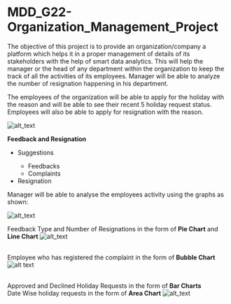 # MDD_G22-Organization_Management_Project
The objective of this project is to provide an organization/company a platform which helps it in a proper management of details of its stakeholders with the help of smart data analytics. This will help the manager or the head of any department within the organization to keep the track of all the activities of its employees. Manager will be able to analyze the number of resignation happening in his department.  

The employees of the organization will be able to apply for the holiday with the reason and will be able to see their recent 5 holiday request status. Employees will also be able to apply for resignation with the reason.


![alt_text](https://raw.githubusercontent.com/rishabhgoel9797/MDD_G22-Organization_Management_Project/master/image4.PNG)

<b>Feedback and Resignation</b>
<ul>
 <li>Suggestions</li>
 <ul>
  <li>Feedbacks</li>
  <li>Complaints</li>
 </ul>
  <li>Resignation</li>
 </ul>
 Manager will be able to analyse the employees activity using the graphs as shown:
 
![alt_text](https://raw.githubusercontent.com/rishabhgoel9797/MDD_G22-Organization_Management_Project/master/image5.PNG)
 
 Feedback Type and Number of Resignations in the form of <b>Pie Chart</b> and <b>Line Chart</b>
![alt_text](https://raw.githubusercontent.com/rishabhgoel9797/MDD_G22-Organization_Management_Project/master/image2.PNG)
 
 <br>Employee who has registered the complaint in the form of <b>Bubble Chart</b>
![alt text](https://raw.githubusercontent.com/rishabhgoel9797/MDD_G22-Organization_Management_Project/master/image1.PNG)

<br>Approved and Declined Holiday Requests in the form of <b>Bar Charts</b>
 <br>Date Wise holiday requests in the form of <b>Area Chart</b>
![alt_text](https://raw.githubusercontent.com/rishabhgoel9797/MDD_G22-Organization_Management_Project/master/image3.PNG)

